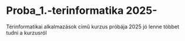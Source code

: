 # Proba_1.-terinformatika 2025-
Térinformatikai alkalmazások című kurzus próbája 2025
jó lenne többet tudni a kurzusról 
